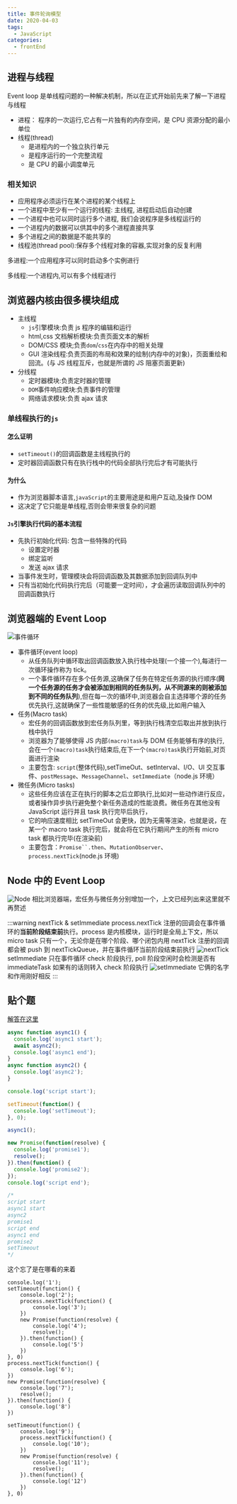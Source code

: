 ```yaml
---
title: 事件轮询模型
date: 2020-04-03
tags:
  - JavaScript
categories:
  - frontEnd
---
```


## 进程与线程

Event loop 是单线程问题的一种解决机制，所以在正式开始前先来了解一下进程与线程

- 进程： 程序的一次运行,它占有一片独有的内存空间，是 CPU 资源分配的最小单位
- 线程(thread)
  - 是进程内的一个独立执行单元
  - 是程序运行的一个完整流程
  - 是 CPU 的最小调度单元

### 相关知识

- 应用程序必须运行在某个进程的某个线程上
- 一个进程中至少有一个运行的线程: 主线程, 进程启动后自动创建
- 一个进程中也可以同时运行多个进程, 我们会说程序是多线程运行的
- 一个进程内的数据可以供其中的多个进程直接共享
- 多个进程之间的数据是不能共享的
- 线程池(thread pool):保存多个线程对象的容器,实现对象的反复利用

多进程:一个应用程序可以同时启动多个实例进行

多线程:一个进程内,可以有多个线程进行

## 浏览器内核由很多模块组成

- 主线程
  - `js`引擎模块:负责 js 程序的编辑和运行
  - html,css 文档解析模块:负责页面文本的解析
  - DOM/CSS 模块;负责`dom`/`css`在内存中的相关处理
  - GUI 渲染线程:负责页面的布局和效果的绘制(内存中的对象)，页面重绘和回流。(与 JS 线程互斥，也就是所谓的 JS 阻塞页面更新)
- 分线程
  - 定时器模块:负责定时器的管理
  - `DOM`事件响应模块:负责事件的管理
  - 网络请求模块:负责 ajax 请求

### 单线程执行的`js`

#### 怎么证明

- `setTimeout()`的回调函数是主线程执行的
- 定时器回调函数只有在执行栈中的代码全部执行完后才有可能执行

#### 为什么

- 作为浏览器脚本语言,`javaScript`的主要用途是和用户互动,及操作 DOM
- 这决定了它只能是单线程,否则会带来很复杂的问题

#### `Js`引擎执行代码的基本流程

- 先执行初始化代码: 包含一些特殊的代码
  - 设置定时器
  - 绑定监听
  - 发送 ajax 请求
- 当事件发生时，管理模块会将回调函数及其数据添加到回调队列中
- 只有当初始化代码执行完后（可能要一定时间），才会遍历读取回调队列中的回调函数执行

## 浏览器端的 Event Loop

![事件循环](/img/eventLoop.jpg)

- 事件循环(event loop)
  - 从任务队列中循环取出回调函数放入执行栈中处理(一个接一个),每进行一次循环操作称为 tick。
  - 一个事件循环存在多个任务源,这确保了任务在特定任务源的执行顺序(**同一个任务源的任务才会被添加到相同的任务队列，从不同源来的则被添加到不同的任务队列**),但在每一次的循环中,浏览器会自主选择哪个源的任务优先执行,这就确保了一些性能敏感的任务的优先级,比如用户输入
- 任务(Macro task)
  - 宏任务的回调函数放到宏任务队列里，等到执行栈清空后取出并放到执行栈中执行
  - 浏览器为了能够使得 JS 内部`(macro)task`与 DOM 任务能够有序的执行,会在一个`(macro)task`执行结束后,在下一个`(macro)task`执行开始前,对页面进行渲染
  - 主要包含: `script`(整体代码),setTimeOut、setInterval、I/O、UI 交互事件、`postMessage`、`MessageChannel`、`setImmediate`（node.js 环境）
- 微任务(Micro tasks)
  - 这些任务应该在正在执行的脚本之后立即执行,比如对一些动作进行反应，或者操作异步执行避免整个新任务造成的性能浪费。微任务在其他没有 JavaScript 运行并且 task 执行完毕后执行，
  - 它的响应速度相比 setTimeOut 会更快，因为无需等渲染，也就是说，在某一个 macro task 执行完后，就会将在它执行期间产生的所有 micro task 都执行完毕(在渲染前)
  - 主要包含：` Promise``.then `、`MutationObserver`、`process.nextTick`(node.js 环境)

## Node 中的 Event Loop
![Node](/img/nodeEventLoop.png)
相比浏览器端，宏任务与微任务分别增加一个，上文已经列出来这里就不再赘述

:::warning nextTick & setImmediate
process.nextTick 注册的回调会在事件循环的**当前阶段结束前**执行。process 是内核模块，运行时是全局上下文，所以 micro task 只有一个，无论你是在哪个阶段、哪个闭包内用 nextTick 注册的回调都会被 push 到 nextTickQueue，并在事件循环当前阶段结束前执行
![nextTick](/img/nextTick.jpg)
setImmediate 只在事件循环 check 阶段执行, poll 阶段空闲时会检测是否有 immediateTask 如果有的话则转入 check 阶段执行
![setImmediate](/img/setImmediate.jpg)
它俩的名字和作用刚好相反
:::

## 贴个题
[解答在这里](https://github.com/Advanced-Frontend/Daily-Interview-Question/issues/7)

```js
async function async1() {
  console.log('async1 start');
  await async2();
  console.log('async1 end');
}
async function async2() {
  console.log('async2');
}

console.log('script start');

setTimeout(function() {
  console.log('setTimeout');
}, 0);

async1();

new Promise(function(resolve) {
  console.log('promise1');
  resolve();
}).then(function() {
  console.log('promise2');
});
console.log('script end');

/*
script start
async1 start
async2
promise1
script end
async1 end
promise2
setTimeout
*/
```
这个忘了是在哪看的来着
```JS
console.log('1');
setTimeout(function() {
    console.log('2');
    process.nextTick(function() {
        console.log('3');
    })
    new Promise(function(resolve) {
        console.log('4');
        resolve();
    }).then(function() {
        console.log('5')
    })
}, 0)
process.nextTick(function() {
    console.log('6');
})
new Promise(function(resolve) {
    console.log('7');
    resolve();
}).then(function() {
    console.log('8')
})

setTimeout(function() {
    console.log('9');
    process.nextTick(function() {
        console.log('10');
    })
    new Promise(function(resolve) {
        console.log('11');
        resolve();
    }).then(function() {
        console.log('12')
    })
}, 0)
```
